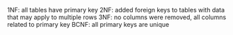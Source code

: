 1NF: all tables have primary key
2NF: added foreign keys to tables with data that may apply to multiple rows
3NF: no columns were removed, all columns related to primary key
BCNF: all primary keys are unique